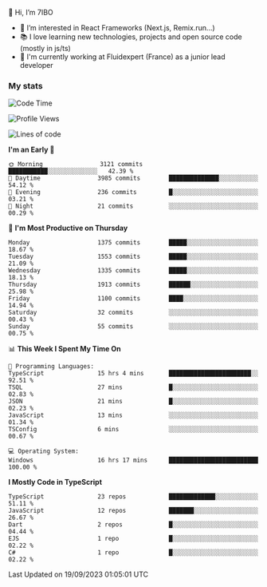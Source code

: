👋 Hi, I’m 7IBO

- 👀 I’m interested in React Frameworks (Next.js, Remix.run...)
- 📚 I love learning new technologies, projects and open source code (mostly in js/ts)
- 💼 I'm currently working at Fluidexpert (France) as a junior lead developer

### My stats
<!--START_SECTION:waka-->
![Code Time](http://img.shields.io/badge/Code%20Time-173%20hrs%2057%20mins-blue)

![Profile Views](http://img.shields.io/badge/Profile%20Views-0-blue)

![Lines of code](https://img.shields.io/badge/From%20Hello%20World%20I%27ve%20Written-8.4%20million%20lines%20of%20code-blue)

**I'm an Early 🐤** 

```text
🌞 Morning                3121 commits        ███████████░░░░░░░░░░░░░░   42.39 % 
🌆 Daytime                3985 commits        ██████████████░░░░░░░░░░░   54.12 % 
🌃 Evening                236 commits         █░░░░░░░░░░░░░░░░░░░░░░░░   03.21 % 
🌙 Night                  21 commits          ░░░░░░░░░░░░░░░░░░░░░░░░░   00.29 % 
```
📅 **I'm Most Productive on Thursday** 

```text
Monday                   1375 commits        █████░░░░░░░░░░░░░░░░░░░░   18.67 % 
Tuesday                  1553 commits        █████░░░░░░░░░░░░░░░░░░░░   21.09 % 
Wednesday                1335 commits        █████░░░░░░░░░░░░░░░░░░░░   18.13 % 
Thursday                 1913 commits        ██████░░░░░░░░░░░░░░░░░░░   25.98 % 
Friday                   1100 commits        ████░░░░░░░░░░░░░░░░░░░░░   14.94 % 
Saturday                 32 commits          ░░░░░░░░░░░░░░░░░░░░░░░░░   00.43 % 
Sunday                   55 commits          ░░░░░░░░░░░░░░░░░░░░░░░░░   00.75 % 
```


📊 **This Week I Spent My Time On** 

```text
💬 Programming Languages: 
TypeScript               15 hrs 4 mins       ███████████████████████░░   92.51 % 
TSQL                     27 mins             █░░░░░░░░░░░░░░░░░░░░░░░░   02.83 % 
JSON                     21 mins             █░░░░░░░░░░░░░░░░░░░░░░░░   02.23 % 
JavaScript               13 mins             ░░░░░░░░░░░░░░░░░░░░░░░░░   01.34 % 
TSConfig                 6 mins              ░░░░░░░░░░░░░░░░░░░░░░░░░   00.67 % 

💻 Operating System: 
Windows                  16 hrs 17 mins      █████████████████████████   100.00 % 
```

**I Mostly Code in TypeScript** 

```text
TypeScript               23 repos            █████████████░░░░░░░░░░░░   51.11 % 
JavaScript               12 repos            ███████░░░░░░░░░░░░░░░░░░   26.67 % 
Dart                     2 repos             █░░░░░░░░░░░░░░░░░░░░░░░░   04.44 % 
EJS                      1 repo              █░░░░░░░░░░░░░░░░░░░░░░░░   02.22 % 
C#                       1 repo              █░░░░░░░░░░░░░░░░░░░░░░░░   02.22 % 
```




 Last Updated on 19/09/2023 01:05:01 UTC
<!--END_SECTION:waka-->
